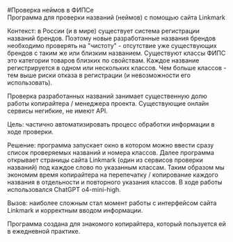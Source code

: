 #Проверка неймов в ФИПСе  
Программа для проверки названий (неймов) с помощью сайта Linkmark

Контекст: в России (и в мире) существует система регистрации названий брендов. Поэтому новые разработанные названия брендов необходимо проверять на "чистоту" - отсутствие уже существующих брендов с таким же или близким названием.
Существуют классы ФИПС это категории товаров близких по свойствам. Каждое название регистрируется в одном или нескольких классов. Чем больше классов - тем выше риски отказа в регистрации (и невозможности его использовать).

Проверка разработанных названий занимает существенную долю работы копирайтера / менеджера проекта.
Существующие онлайн сервисы негибкие, не имеют API.

Цель: частично автоматизировать процесс обработки информации в ходе проверки.

Решение: программа запускает окно в котором можно ввести сразу список проверяемых названий и номера классов.
Далее программа открывает страницы сайта Linkmark (один из сервисов проверки названий) под каждое слово по указанным классам.
Таким образом мы экономим время копирайтера на перепечатку / копирование каждого названия в отдельности и повторного указания классов.
В ходе работы использовался ChatGPT o4-mini-high.

Вызов: наиболее сложным стал момент работы с интерфейсом сайта Linkmark и корректным вводом информации.

Программа создана для знакомого копирайтера, который пользуется ей в ежедневной практике.
